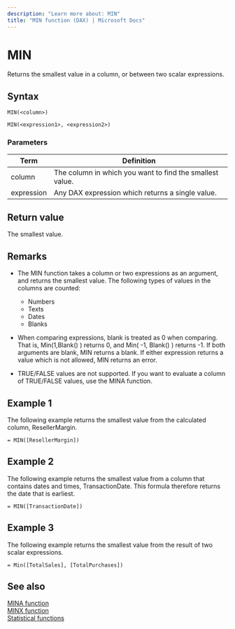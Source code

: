 ```yaml
---
description: "Learn more about: MIN"
title: "MIN function (DAX) | Microsoft Docs"
---
```

# MIN

Returns the smallest value in a column, or between two scalar expressions.
  
## Syntax  
  
```dax
MIN(<column>)  
```

```dax
MIN(<expression1>, <expression2>)
```

### Parameters
  
|Term|Definition|  
|--------|--------------|  
|column|The column in which you want to find the smallest value.|  
|expression|Any DAX expression which returns a single value.|  
  
## Return value

The smallest value.  
  
## Remarks

- The MIN function takes a column or two expressions as an argument, and returns the smallest value. The following types of values in the columns are counted:  
  - Numbers
  - Texts
  - Dates  
  - Blanks

- When comparing expressions, blank is treated as 0 when comparing. That is, Min(1,Blank() ) returns 0, and Min( -1, Blank() ) returns -1. If both arguments are blank, MIN returns a blank. If either expression returns a value which is not allowed, MIN returns an error.

- TRUE/FALSE values are not supported. If you want to evaluate a column of TRUE/FALSE values, use the MINA function.
  
## Example 1

The following example returns the smallest value from the calculated column, ResellerMargin.  
  
```dax
= MIN([ResellerMargin])  
```
  
## Example 2

The following example returns the smallest value from a column that contains dates and times, TransactionDate. This formula therefore returns the date that is earliest.  
  
```dax
= MIN([TransactionDate])  
```

## Example 3

The following example returns the smallest value from the result of two scalar expressions.  
  
```dax
= Min([TotalSales], [TotalPurchases])
```

## See also

[MINA function](mina-function-dax.md)  
[MINX function](minx-function-dax.md)  
[Statistical functions](statistical-functions-dax.md)  
